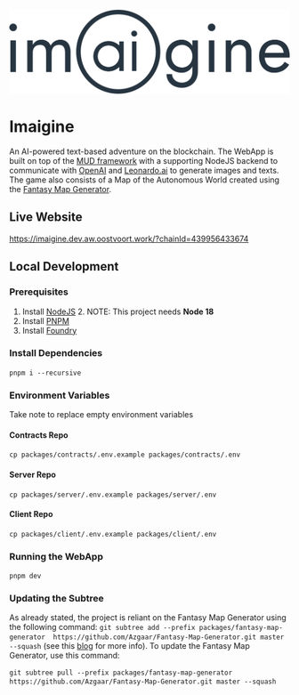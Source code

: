 ![](assets/full_logo_imaigine_onLight.svg)
# Imaigine
An AI-powered text-based adventure on the blockchain. The WebApp is built on top of the [MUD 
framework](https://mud.dev/) with a supporting NodeJS backend to communicate with 
[OpenAI](https://openai.com/) and [Leonardo.ai](https://leonardo.ai/) to generate images and
texts. The game also consists of a Map of the Autonomous World created using the [Fantasy Map
Generator](https://github.com/Azgaar/Fantasy-Map-Generator).

## Live Website
https://imaigine.dev.aw.oostvoort.work/?chainId=439956433674

## Local Development

### Prerequisites
1. Install [NodeJS](https://nodejs.org/en/download)
   2. NOTE: This project needs **Node 18**
2. Install [PNPM](https://pnpm.io/installation)
3. Install [Foundry](https://book.getfoundry.sh/getting-started/installation)

### Install Dependencies
```shell 
pnpm i --recursive
```

### Environment Variables
Take note to replace empty environment variables
#### Contracts Repo
```shell 
cp packages/contracts/.env.example packages/contracts/.env 
```
#### Server Repo
```shell 
cp packages/server/.env.example packages/server/.env 
```
#### Client Repo
```shell 
cp packages/client/.env.example packages/client/.env 
```

### Running the WebApp
````shell
pnpm dev
````

### Updating the Subtree
As already stated, the project is reliant on the Fantasy Map Generator using the following command:
`git subtree add --prefix packages/fantasy-map-generator  https://github.com/Azgaar/Fantasy-Map-Generator.git master --squash`
(see this [blog](https://blog.developer.atlassian.com/the-power-of-git-subtree/?_ga=2-71978451-1385799339-1568044055-1068396449-1567112770) 
for more info). To update the Fantasy Map Generator, use this command:
````shell
git subtree pull --prefix packages/fantasy-map-generator https://github.com/Azgaar/Fantasy-Map-Generator.git master --squash
````
